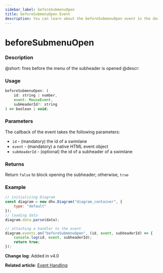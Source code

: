 ```yaml
---
sidebar_label: beforeSubmenuOpen
title: beforeSubmenuOpen Event
description: You can learn about the beforeSubmenuOpen event in the documentation of the DHTMLX JavaScript Diagram library. Browse developer guides and API reference, try out code examples and live demos, and download a free 30-day evaluation version of DHTMLX Diagram.
---
```


# beforeSubmenuOpen

### Description

@short: fires before the menu of the subheader is opened
@descr:


### Usage

~~~js
beforeSubmenuOpen: (
    id: string | number, 
    event: MouseEvent, 
    subHeaderId?: string
) => boolean | void;
~~~

### Parameters

The callback of the event takes the following parameters:

- `id` - (mandatory) the id of a swimlane
- `event` - (mandatory) a native HTML event object
- `subHeaderId` - (optional) the id of a subheader of a swimlane

### Returns

Return `false` to block opening the subheader; otherwise, `true`

### Example

~~~js {9-12}
// initializing Diagram
const diagram = new dhx.Diagram("diagram_container", {
    type: "default"
});
// loading data
diagram.data.parse(data);

// attaching a handler to the event
diagram.events.on("beforeSubmenuOpen", (id, event, subheaderId) => {
    console.log(id, event, subheaderId);
    return true;
});
~~~

**Change log**: Added in v4.0

**Related article**: [Event Handling](../../../guides/event_handling/)